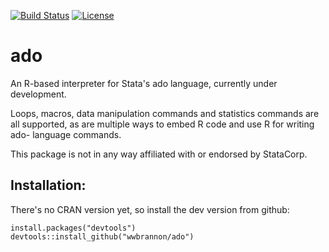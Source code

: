 
<!-- README.md is generated from README.Rmd. Please edit that file -->
[![Build Status](https://img.shields.io/travis/wwbrannon/ado.svg?style=flat)](https://travis-ci.org/wwbrannon/ado) <!-- [![CRAN_Status_Badge](https://www.r-pkg.org/badges/version/ado)](https://cran.r-project.org/package=ado) [![Downloads](https://cranlogs.r-pkg.org/badges/ado)](https://cran.r-project.org/package=ado)
--> [![License](https://img.shields.io/:license-mit-blue.svg?style=flat)](https://badges.mit-license.org)

ado
===

An R-based interpreter for Stata's ado language, currently under development.

Loops, macros, data manipulation commands and statistics commands are all supported, as are multiple ways to embed R code and use R for writing ado- language commands.

This package is not in any way affiliated with or endorsed by StataCorp.

Installation:
-------------

There's no CRAN version yet, so install the dev version from github:

    install.packages("devtools")
    devtools::install_github("wwbrannon/ado")
